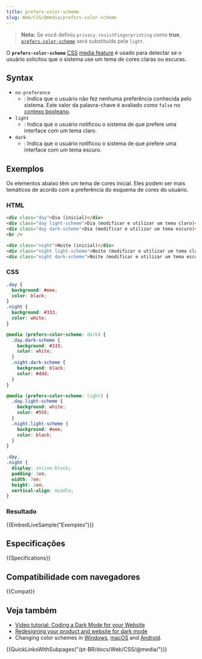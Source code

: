 ```yaml
---
title: prefers-color-scheme
slug: Web/CSS/@media/prefers-color-scheme
---
```


> **Nota:** Se você definiu `privacy.resistFingerprinting` como **true**, [`prefers-color-scheme`](/pt-BR/docs/Web/CSS/@media/prefers-color-scheme) será substituída pela `light`.

O **`prefers-color-scheme`** [CSS](/pt-BR/docs/CSS) [media feature](/pt-BR/docs/Web/CSS/Media_Queries/Using_media_queries#Media_features) é usado para detectar se o usuário solicitou que o sistema use um tema de cores claras ou escuras.

## Syntax

- `no-preference`
  - : Indica que o usuário não fez nenhuma preferência conhecida pelo sistema. Este valor da palavra-chave é avaliado como `false` no [contexo booleano](https://drafts.csswg.org/mediaqueries-5/#boolean-context).
- `light`
  - : Indica que o usuário notificou o sistema de que prefere uma interface com um tema claro.
- `dark`
  - : Indica que o usuário notificou o sistema de que prefere uma interface com um tema escuro.

## Exemplos

Os elementos abaixo têm um tema de cores inicial. Eles podem ser mais temáticos de acordo com a preferência do esquema de cores do usuário.

### HTML

```html
<div class="day">Dia (inicial)</div>
<div class="day light-scheme">Dia (modificar e utilizar um tema claro)</div>
<div class="day dark-scheme">Dia (modificar e utilizar um tema escuro)</div>
<br />

<div class="night">Noite (inicial)</div>
<div class="night light-scheme">Noite (modificar e utilizar um tema claro)</div>
<div class="night dark-scheme">Noite (modificar e utilizar um tema escuro)</div>
```

### CSS

```css
.day {
  background: #eee;
  color: black;
}
.night {
  background: #333;
  color: white;
}

@media (prefers-color-scheme: dark) {
  .day.dark-scheme {
    background: #333;
    color: white;
  }
  .night.dark-scheme {
    background: black;
    color: #ddd;
  }
}

@media (prefers-color-scheme: light) {
  .day.light-scheme {
    background: white;
    color: #555;
  }
  .night.light-scheme {
    background: #eee;
    color: black;
  }
}

.day,
.night {
  display: inline-block;
  padding: 1em;
  width: 7em;
  height: 2em;
  vertical-align: middle;
}
```

### Resultado

{{EmbedLiveSample("Exemples")}}

## Especificações

{{Specifications}}

## Compatibilidade com navegadores

{{Compat}}

## Veja também

- [Video tutorial: Coding a Dark Mode for your Website](https://www.youtube.com/watch?v=jmepqJ5UbuM)
- [Redesigning your product and website for dark mode](https://stuffandnonsense.co.uk/blog/redesigning-your-product-and-website-for-dark-mode)
- Changing color schemes in [Windows](https://blogs.windows.com/windowsexperience/2019/04/01/windows-10-tip-dark-theme-in-file-explorer/), [macOS](https://developer.apple.com/design/human-interface-guidelines/macos/visual-design/dark-mode/) and [Android](https://www.theverge.com/2019/5/7/18530599/google-android-q-features-hands-on-dark-mode-gestures-accessibility-io-2019).

{{QuickLinksWithSubpages("/pt-BR/docs/Web/CSS/@media/")}}
